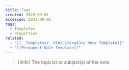 ```yaml
---
title: Tags
created: 2023-09-01
accessed: 2023-09-01
tags:
  - Templates
  - Properties
related:
  - "[[__Templates/__Old/Literature Note Template]]"
  - "[[Permanent Note Template]]"
---
```

>[!info]
>The topic(s) or subject(s) of the note.